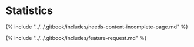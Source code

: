 # Statistics

{% include "../../.gitbook/includes/needs-content-incomplete-page.md" %}



{% include "../../.gitbook/includes/feature-request.md" %}
